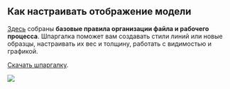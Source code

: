 ## Как настраивать отображение модели

[Здесь](https://softculture.cc/blog/entries/articles/nastrojka-grafiki-revit) собраны **базовые правила организации файла и рабочего процесса**. Шпаргалка поможет вам создавать стили линий или новые образцы, настраивать их вес и толщину, работать с видимостью и графикой.

[Скачать шпаргалку](https://softculture.s3.eu-central-1.amazonaws.com/static/blog/B069-Soft-Culture-Nastrojka-Grafiki-Revit.pdf).

![](/img/RPR_10/1649926503_0_Shpargalka-cover.jpg)
